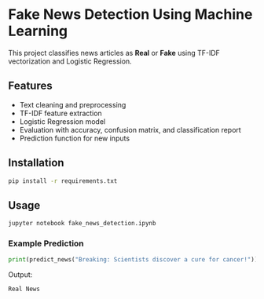 # Fake News Detection Using Machine Learning

This project classifies news articles as **Real** or **Fake** using TF-IDF vectorization and Logistic Regression.

## Features
- Text cleaning and preprocessing
- TF-IDF feature extraction
- Logistic Regression model
- Evaluation with accuracy, confusion matrix, and classification report
- Prediction function for new inputs

## Installation
```bash
pip install -r requirements.txt
```

## Usage
```bash
jupyter notebook fake_news_detection.ipynb
```

### Example Prediction
```python
print(predict_news("Breaking: Scientists discover a cure for cancer!"))
```
Output:
```
Real News
```

